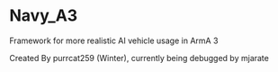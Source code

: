 # Navy_A3
Framework for more realistic AI vehicle usage in ArmA 3

Created By purrcat259 (Winter), currently being debugged by mjarate
